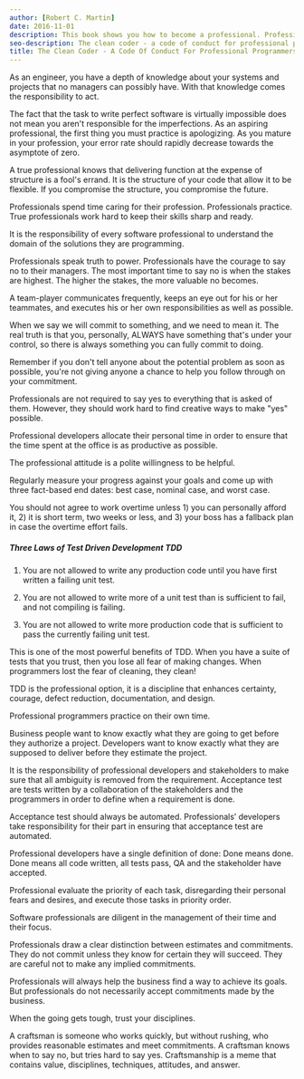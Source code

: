 ```yaml
---
author: [Robert C. Martin]
date: 2016-11-01
description: This book shows you how to become a professional. Professionalism is all about taking responsibility! Being able to give estimations, to make commitments, and at times knowing when to say no. A list of disciplines that will help you become a professional software craftsman.
seo-description: The clean coder - a code of conduct for professional programmers by Robert C. Martin notes.
title: The Clean Coder - A Code Of Conduct For Professional Programmers
---
```


As an engineer, you have a depth of knowledge about your systems and projects that no managers can possibly have. With that knowledge comes the responsibility to act.

The fact that the task to write perfect software is virtually impossible does not mean you aren't responsible for the imperfections. As an aspiring professional, the first thing you must practice is apologizing. As you mature in your profession, your error rate should rapidly decrease towards the asymptote of zero.

A true professional knows that delivering function at the expense of structure is a fool's errand. It is the structure of your code that allow it to be flexible. If you compromise the structure, you compromise the future.

Professionals spend time caring for their profession. Professionals practice. True professionals work hard to keep their skills sharp and ready.

It is the responsibility of every software professional to understand the domain of the solutions they are programming.

Professionals speak truth to power. Professionals have the courage to say no to their managers. The most important time to say no is when the stakes are highest. The higher the stakes, the more valuable no becomes.

A team-player communicates frequently, keeps an eye out for his or her teammates, and executes his or her own responsibilities as well as possible.

When we say we will commit to something, and we need to mean it. The real truth is that you, personally, ALWAYS have something that's under your control, so there is always something you can fully commit to doing.

Remember if you don't tell anyone about the potential problem as soon as possible, you're not giving anyone a chance to help you follow through on your commitment.

Professionals are not required to say yes to everything that is asked of them. However, they should work hard to find creative ways to make "yes" possible.

Professional developers allocate their personal time in order to ensure that the time spent at the office is as productive as possible.

The professional attitude is a polite willingness to be helpful.

Regularly measure your progress against your goals and come up with three fact-based end dates: best case, nominal case, and worst case.

You should not agree to work overtime unless 1) you can personally afford it, 2) it is short term, two weeks or less, and 3) your boss has a fallback plan in case the overtime effort fails.

##### Three Laws of Test Driven Development TDD

1. You are not allowed to write any production code until you have first written a failing unit test.

2. You are not allowed to write more of a unit test than is sufficient to fail, and not compiling is failing.

3. You are not allowed to write more production code that is sufficient to pass the currently failing unit test.

This is one of the most powerful benefits of TDD. When you have a suite of tests that you trust, then you lose all fear of making changes. When programmers lost the fear of cleaning, they clean!

TDD is the professional option, it is a discipline that enhances certainty, courage, defect reduction, documentation, and design.

Professional programmers practice on their own time.

Business people want to know exactly what they are going to get before they authorize a project. Developers want to know exactly what they are supposed to deliver before they estimate the project.

It is the responsibility of professional developers and stakeholders to make sure that all ambiguity is removed from the requirement. Acceptance test are tests written by a collaboration of the stakeholders and the programmers in order to define when a requirement is done.

Acceptance test should always be automated. Professionals’ developers take responsibility for their part in ensuring that acceptance test are automated.

Professional developers have a single definition of done: Done means done. Done means all code written, all tests pass, QA and the stakeholder have accepted.

Professional evaluate the priority of each task, disregarding their personal fears and desires, and execute those tasks in priority order.

Software professionals are diligent in the management of their time and their focus.

Professionals draw a clear distinction between estimates and commitments. They do not commit unless they know for certain they will succeed. They are careful not to make any implied commitments.

Professionals will always help the business find a way to achieve its goals. But professionals do not necessarily accept commitments made by the business.

When the going gets tough, trust your disciplines.

A craftsman is someone who works quickly, but without rushing, who provides reasonable estimates and meet commitments. A craftsman knows when to say no, but tries hard to say yes. Craftsmanship is a meme that contains value, disciplines, techniques, attitudes, and answer.

